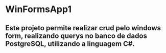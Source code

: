 # WinFormsApp1

## Este projeto permite realizar  crud pelo windows form, realizando querys no banco de dados PostgreSQL, utilizando a linguagem C#.
